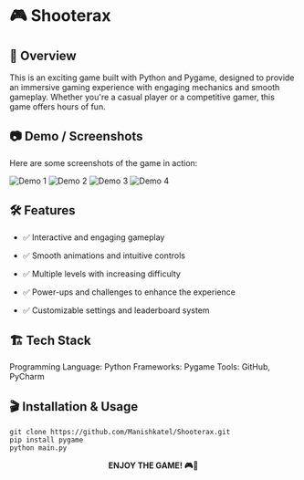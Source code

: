 # 🎮 Shooterax

## 🚀 Overview

This is an exciting game built with Python and Pygame, designed to provide an immersive gaming experience with engaging mechanics and smooth gameplay. Whether you're a casual player or a competitive gamer, this game offers hours of fun.

## 📷 Demo / Screenshots

Here are some screenshots of the game in action:

![Demo 1](static/demo1.png)
![Demo 2](static/demo2.png)
![Demo 3](static/demo3.png)
![Demo 4](static/demo4.png)

## 🛠 Features

- ✅ Interactive and engaging gameplay

- ✅ Smooth animations and intuitive controls

- ✅ Multiple levels with increasing difficulty

- ✅ Power-ups and challenges to enhance the experience

- ✅ Customizable settings and leaderboard system

## 🏗 Tech Stack

Programming Language: Python
Frameworks: Pygame
Tools: GitHub, PyCharm

## 🎬 Installation & Usage
```
git clone https://github.com/Manishkatel/Shooterax.git
pip install pygame
python main.py

```


<p align="center"> <b>ENJOY THE GAME! 🎮🚀<b> </p> 

